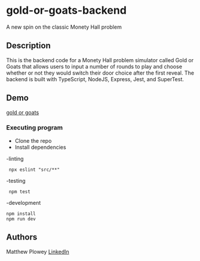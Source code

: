 # gold-or-goats-backend

A new spin on the classic Monety Hall problem

## Description

This is the backend code for a Monety Hall problem simulator called Gold or Goats that allows users to input a number of rounds to play and choose whether or not they would switch their door choice after the first reveal. The backend is built with TypeScript,  NodeJS, Express, Jest, and SuperTest.

## Demo

[gold or goats](https://lucid-bose-c3c02f.netlify.app/)

### Executing program

- Clone the repo
- Install dependencies

-linting 
```
 npx eslint "src/**"  
```

-testing
```
 npm test  
```

-development
```
npm install
npm run dev
```

## Authors

 Matthew Plowey
[LinkedIn](https://www.linkedin.com/in/matthew-plowey)

